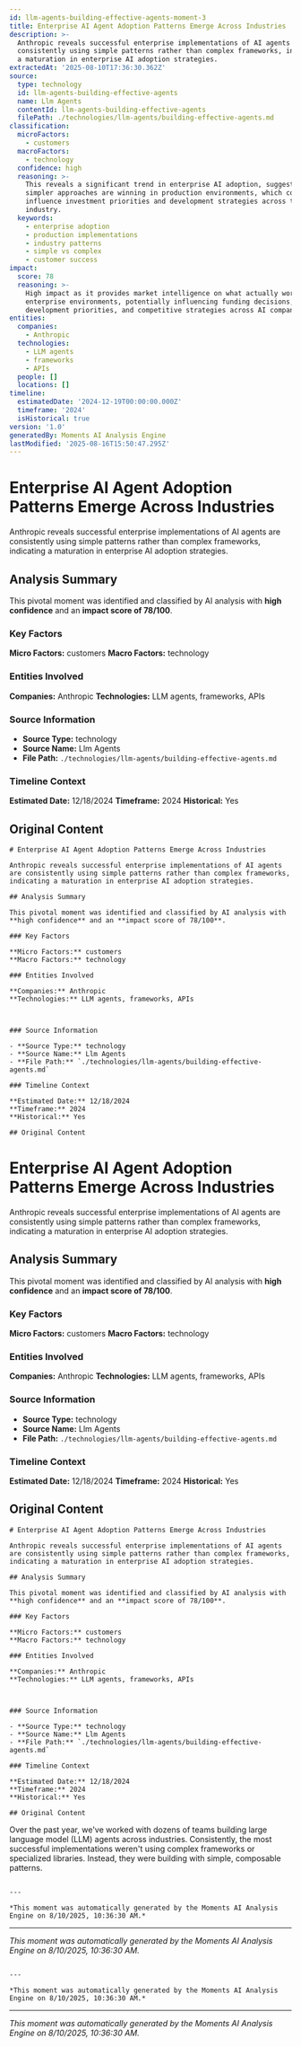 ```yaml
---
id: llm-agents-building-effective-agents-moment-3
title: Enterprise AI Agent Adoption Patterns Emerge Across Industries
description: >-
  Anthropic reveals successful enterprise implementations of AI agents are
  consistently using simple patterns rather than complex frameworks, indicating
  a maturation in enterprise AI adoption strategies.
extractedAt: '2025-08-10T17:36:30.362Z'
source:
  type: technology
  id: llm-agents-building-effective-agents
  name: Llm Agents
  contentId: llm-agents-building-effective-agents
  filePath: ./technologies/llm-agents/building-effective-agents.md
classification:
  microFactors:
    - customers
  macroFactors:
    - technology
  confidence: high
  reasoning: >-
    This reveals a significant trend in enterprise AI adoption, suggesting that
    simpler approaches are winning in production environments, which could
    influence investment priorities and development strategies across the AI
    industry.
  keywords:
    - enterprise adoption
    - production implementations
    - industry patterns
    - simple vs complex
    - customer success
impact:
  score: 78
  reasoning: >-
    High impact as it provides market intelligence on what actually works in
    enterprise environments, potentially influencing funding decisions, product
    development priorities, and competitive strategies across AI companies.
entities:
  companies:
    - Anthropic
  technologies:
    - LLM agents
    - frameworks
    - APIs
  people: []
  locations: []
timeline:
  estimatedDate: '2024-12-19T00:00:00.000Z'
  timeframe: '2024'
  isHistorical: true
version: '1.0'
generatedBy: Moments AI Analysis Engine
lastModified: '2025-08-16T15:50:47.295Z'
---
```

# Enterprise AI Agent Adoption Patterns Emerge Across Industries

Anthropic reveals successful enterprise implementations of AI agents are consistently using simple patterns rather than complex frameworks, indicating a maturation in enterprise AI adoption strategies.

## Analysis Summary

This pivotal moment was identified and classified by AI analysis with **high confidence** and an **impact score of 78/100**.

### Key Factors

**Micro Factors:** customers
**Macro Factors:** technology

### Entities Involved

**Companies:** Anthropic
**Technologies:** LLM agents, frameworks, APIs



### Source Information

- **Source Type:** technology
- **Source Name:** Llm Agents
- **File Path:** `./technologies/llm-agents/building-effective-agents.md`

### Timeline Context

**Estimated Date:** 12/18/2024
**Timeframe:** 2024
**Historical:** Yes

## Original Content

```
# Enterprise AI Agent Adoption Patterns Emerge Across Industries

Anthropic reveals successful enterprise implementations of AI agents are consistently using simple patterns rather than complex frameworks, indicating a maturation in enterprise AI adoption strategies.

## Analysis Summary

This pivotal moment was identified and classified by AI analysis with **high confidence** and an **impact score of 78/100**.

### Key Factors

**Micro Factors:** customers
**Macro Factors:** technology

### Entities Involved

**Companies:** Anthropic
**Technologies:** LLM agents, frameworks, APIs



### Source Information

- **Source Type:** technology
- **Source Name:** Llm Agents
- **File Path:** `./technologies/llm-agents/building-effective-agents.md`

### Timeline Context

**Estimated Date:** 12/18/2024
**Timeframe:** 2024
**Historical:** Yes

## Original Content

```
# Enterprise AI Agent Adoption Patterns Emerge Across Industries

Anthropic reveals successful enterprise implementations of AI agents are consistently using simple patterns rather than complex frameworks, indicating a maturation in enterprise AI adoption strategies.

## Analysis Summary

This pivotal moment was identified and classified by AI analysis with **high confidence** and an **impact score of 78/100**.

### Key Factors

**Micro Factors:** customers
**Macro Factors:** technology

### Entities Involved

**Companies:** Anthropic
**Technologies:** LLM agents, frameworks, APIs



### Source Information

- **Source Type:** technology
- **Source Name:** Llm Agents
- **File Path:** `./technologies/llm-agents/building-effective-agents.md`

### Timeline Context

**Estimated Date:** 12/18/2024
**Timeframe:** 2024
**Historical:** Yes

## Original Content

```
# Enterprise AI Agent Adoption Patterns Emerge Across Industries

Anthropic reveals successful enterprise implementations of AI agents are consistently using simple patterns rather than complex frameworks, indicating a maturation in enterprise AI adoption strategies.

## Analysis Summary

This pivotal moment was identified and classified by AI analysis with **high confidence** and an **impact score of 78/100**.

### Key Factors

**Micro Factors:** customers
**Macro Factors:** technology

### Entities Involved

**Companies:** Anthropic
**Technologies:** LLM agents, frameworks, APIs



### Source Information

- **Source Type:** technology
- **Source Name:** Llm Agents
- **File Path:** `./technologies/llm-agents/building-effective-agents.md`

### Timeline Context

**Estimated Date:** 12/18/2024
**Timeframe:** 2024
**Historical:** Yes

## Original Content

```
Over the past year, we've worked with dozens of teams building large language model (LLM) agents across industries. Consistently, the most successful implementations weren't using complex frameworks or specialized libraries. Instead, they were building with simple, composable patterns.
```

---

*This moment was automatically generated by the Moments AI Analysis Engine on 8/10/2025, 10:36:30 AM.*

```

---

*This moment was automatically generated by the Moments AI Analysis Engine on 8/10/2025, 10:36:30 AM.*

```

---

*This moment was automatically generated by the Moments AI Analysis Engine on 8/10/2025, 10:36:30 AM.*

```

---

*This moment was automatically generated by the Moments AI Analysis Engine on 8/10/2025, 10:36:30 AM.*
